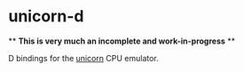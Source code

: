 # unicorn-d

** **This is very much an incomplete and work-in-progress** **

D bindings for the [unicorn](http://www.unicorn-engine.org/) CPU emulator.
